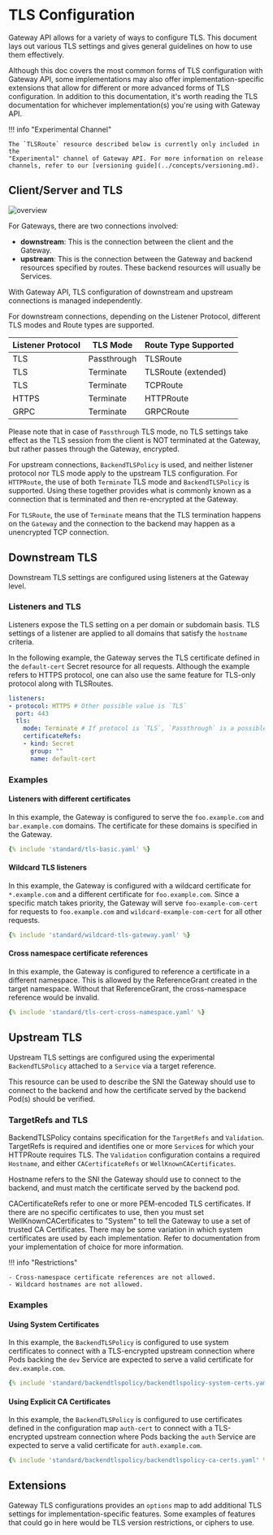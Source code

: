# TLS Configuration

Gateway API allows for a variety of ways to configure TLS. This document lays
out various TLS settings and gives general guidelines on how to use them
effectively.

Although this doc covers the most common forms of TLS configuration with Gateway
API, some implementations may also offer implementation-specific extensions that
allow for different or more advanced forms of TLS configuration. In addition to
this documentation, it's worth reading the TLS documentation for whichever
implementation(s) you're using with Gateway API.

!!! info "Experimental Channel"

    The `TLSRoute` resource described below is currently only included in the
    "Experimental" channel of Gateway API. For more information on release
    channels, refer to our [versioning guide](../concepts/versioning.md).

## Client/Server and TLS

![overview](../images/tls-overview.svg)

For Gateways, there are two connections involved:

- **downstream**: This is the connection between the client and the Gateway.
- **upstream**: This is the connection between the Gateway and backend resources
   specified by routes. These backend resources will usually be Services.

With Gateway API, TLS configuration of downstream and upstream connections is 
managed independently.

For downstream connections, depending on the Listener Protocol, different TLS modes and Route types are supported.

| Listener Protocol | TLS Mode    | Route Type Supported |
|-------------------|-------------|---------------------|
| TLS               | Passthrough | TLSRoute            |
| TLS               | Terminate   | TLSRoute (extended) |
| TLS               | Terminate   | TCPRoute            |
| HTTPS             | Terminate   | HTTPRoute           |
| GRPC              | Terminate   | GRPCRoute           |

Please note that in case of `Passthrough` TLS mode, no TLS settings take
effect as the TLS session from the client is NOT terminated at the Gateway, but rather
passes through the Gateway, encrypted.

For upstream connections, `BackendTLSPolicy` is used, and neither listener protocol nor TLS mode apply to the
upstream TLS configuration. For `HTTPRoute`, the use of both `Terminate` TLS mode and `BackendTLSPolicy` is supported.
Using these together provides what is commonly known as a connection that is terminated and then re-encrypted at
the Gateway.

For `TLSRoute`, the use of `Terminate` means that the TLS termination happens on 
the `Gateway` and the connection to the backend may happen as a unencrypted TCP connection. 

## Downstream TLS

Downstream TLS settings are configured using listeners at the Gateway level.

### Listeners and TLS

Listeners expose the TLS setting on a per domain or subdomain basis.
TLS settings of a listener are applied to all domains that satisfy the
`hostname` criteria.

In the following example, the Gateway serves the TLS certificate
defined in the `default-cert` Secret resource for all requests.
Although the example refers to HTTPS protocol, one can also use the same
feature for TLS-only protocol along with TLSRoutes.

```yaml
listeners:
- protocol: HTTPS # Other possible value is `TLS`
  port: 443
  tls:
    mode: Terminate # If protocol is `TLS`, `Passthrough` is a possible mode
    certificateRefs:
    - kind: Secret
      group: ""
      name: default-cert
```

### Examples

#### Listeners with different certificates

In this example, the Gateway is configured to serve the `foo.example.com` and
`bar.example.com` domains. The certificate for these domains is specified
in the Gateway.

```yaml
{% include 'standard/tls-basic.yaml' %}
```

#### Wildcard TLS listeners

In this example, the Gateway is configured with a wildcard certificate for
`*.example.com` and a different certificate for `foo.example.com`.
Since a specific match takes priority, the Gateway will serve
`foo-example-com-cert` for requests to `foo.example.com` and
`wildcard-example-com-cert` for all other requests.

```yaml
{% include 'standard/wildcard-tls-gateway.yaml' %}
```

#### Cross namespace certificate references

In this example, the Gateway is configured to reference a certificate in a
different namespace. This is allowed by the ReferenceGrant created in the
target namespace. Without that ReferenceGrant, the cross-namespace reference
would be invalid.

```yaml
{% include 'standard/tls-cert-cross-namespace.yaml' %}
```

## Upstream TLS

Upstream TLS settings are configured using the experimental `BackendTLSPolicy`
attached to a `Service` via a target reference.

This resource can be used to describe the SNI the Gateway should use to connect to the
backend and how the certificate served by the backend Pod(s) should be verified.

### TargetRefs and TLS

BackendTLSPolicy contains specification for the `TargetRefs` and `Validation`.  TargetRefs is required and
identifies one or more `Service`s for which your HTTPRoute requires TLS. The `Validation` configuration contains a
required `Hostname`, and either `CACertificateRefs` or `WellKnownCACertificates`.

Hostname refers to the SNI the Gateway should use to connect to the backend, and
must match the certificate served by the backend pod.

CACertificateRefs refer to one or more PEM-encoded TLS certificates. If there are no specific certificates
to use, then you must set WellKnownCACertificates to "System" to tell the Gateway to use a set of trusted
CA Certificates. There may be some variation in which system certificates are used by each implementation.
Refer to documentation from your implementation of choice for more information.

!!! info "Restrictions"

    - Cross-namespace certificate references are not allowed.
    - Wildcard hostnames are not allowed.

### Examples

#### Using System Certificates

In this example, the `BackendTLSPolicy` is configured to use system certificates to connect with a
TLS-encrypted upstream connection where Pods backing the `dev` Service are expected to serve a valid
certificate for `dev.example.com`.

```yaml
{% include 'standard/backendtlspolicy/backendtlspolicy-system-certs.yaml' %}
```

#### Using Explicit CA Certificates

In this example, the `BackendTLSPolicy` is configured to use certificates defined in the configuration
map `auth-cert` to connect with a TLS-encrypted upstream connection where Pods backing the `auth` Service
are expected to serve a valid certificate for `auth.example.com`.

```yaml
{% include 'standard/backendtlspolicy/backendtlspolicy-ca-certs.yaml' %}
```

## Extensions

Gateway TLS configurations provides an `options` map to add additional TLS
settings for implementation-specific features. Some examples of features that
could go in here would be TLS version restrictions, or ciphers to use.
